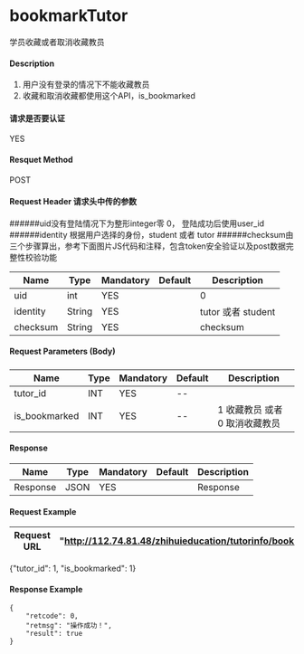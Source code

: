 # bookmarkTutor
学员收藏或者取消收藏教员

#### Description
1. 用户没有登录的情况下不能收藏教员
2. 收藏和取消收藏都使用这个API，is_bookmarked
 
#### 请求是否要认证
YES

#### Resquet Method
POST

#### Request Header 请求头中传的参数
######uid没有登陆情况下为整形integer零 0， 登陆成功后使用user_id
######identity 根据用户选择的身份，student 或者 tutor
######checksum由三个步骤算出，参考下面图片JS代码和注释，包含token安全验证以及post数据完整性校验功能

| Name | Type | Mandatory | Default | Description |
| -- | -- | -- | -- | -- |
| uid | int | YES |  | 0 |
| identity    | String | YES |  | tutor 或者 student|
| checksum    | String | YES |  | checksum|


#### Request Parameters (Body) 
#####
| Name | Type | Mandatory | Default | Description |
| -- | -- | -- | -- | -- |
| tutor_id | INT | YES | -- |  |
| is_bookmarked | INT | YES | -- | 1 收藏教员 或者 0 取消收藏教员 |

#### Response
| Name | Type | Mandatory | Default | Description |
| -- | -- | -- | -- | -- |
| Response | JSON | YES| | Response |


#### Request Example

|Request URL | "http://112.74.81.48/zhihuieducation/tutorinfo/bookmarkTutor" |
| --| -- |
{"tutor_id": 1, "is_bookmarked": 1}

#### Response Example

```
{
    "retcode": 0,
    "retmsg": "操作成功！",
    "result": true
}
```






